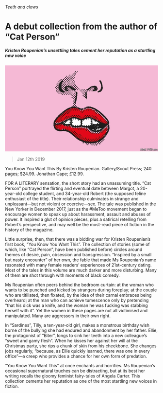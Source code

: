 ###### Teeth and claws

# A debut collection from the author of “Cat Person” 

##### Kristen Roupenian’s unsettling tales cement her reputation as a startling new voice 

![image](images/20190112_BKD001_0.jpg) 

> Jan 12th 2019 

 

You Know You Want This By Kristen Roupenian. Gallery/Scout Press; 240 pages; $24.99. Jonathan Cape; £12.99. 

FOR A LITERARY sensation, the short story had an unassuming title. “Cat Person” portrayed the flirting and eventual date between Margot, a 20-year-old college student, and 34-year-old Robert (the supposed feline enthusiast of the title). Their relationship culminates in strange and unpleasant—but not violent or coercive—sex. The tale was published in the New Yorker in December 2017, just as the #MeToo movement began to encourage women to speak up about harassment, assault and abuses of power. It inspired a glut of opinion pieces, plus a satirical retelling from Robert’s perspective, and may well be the most-read piece of fiction in the history of the magazine. 

Little surprise, then, that there was a bidding war for Kristen Roupenian’s first book, “You Know You Want This”. The collection of stories (some of which, like “Cat Person”, have been published before) circles around themes of desire, pain, obsession and transgression. “Inspired by a small but nasty encounter” of her own, the fable that made Ms Roupenian’s name resonated with many female readers’ experiences of 21st-century dating. Most of the tales in this volume are much darker and more disturbing. Many of them are shot through with moments of black comedy. 

Ms Roupenian often peers behind the bedroom curtain: at the woman who wants to be punched and kicked by strangers during foreplay; at the couple who are titillated, then fixated, by the idea of their carnal embraces being overheard; at the man who can achieve tumescence only by pretending “that his dick was a knife, and the woman he was fucking was stabbing herself with it”. Yet the women in these pages are not all victimised and manipulated. Many are aggressors in their own right. 

In “Sardines”, Tilly, a ten-year-old girl, makes a monstrous birthday wish borne of the bullying she had endured and abandonment by her father. Ellie, the protagonist of “Biter”, longs to sink her teeth into a new colleague’s “sweet and gamy flesh”. When he kisses her against her will at the Christmas party, she rips a chunk of skin from his cheekbone. She changes jobs regularly, “because, as Ellie quickly learned, there was one in every office”—a creep who provides a chance for her own form of predation. 

“You Know You Want This” at once enchants and horrifies. Ms Roupenian’s occasional supernatural touches can be distracting, but at its best her writing recalls the gloomy feminist fairy-tales of Angela Carter. This collection cements her reputation as one of the most startling new voices in fiction. 

